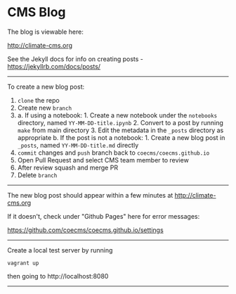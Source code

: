 CMS Blog
========

The blog is viewable here:

http://climate-cms.org

See the Jekyll docs for info on creating posts - https://jekyllrb.com/docs/posts/

---
To create a new blog post:

1. `clone` the repo
2. Create new `branch`
3. 
    a. If using a notebook:
        1. Create a new notebook under the `notebooks` directory, named `YY-MM-DD-title.ipynb`
        2. Convert to a post by running `make` from main directory
        3. Edit the metadata in the `_posts` directory as appropriate
    b. If the post is not a notebook:
        1. Create a new blog post in `_posts`, named `YY-MM-DD-title.md` directly
4. `commit` changes and `push` branch back to `coecms/coecms.github.io`
5. Open Pull Request and select CMS team member to review
6. After review squash and merge PR
7. Delete `branch`

---
The new blog post should appear within a few minutes at http://climate-cms.org 

If it doesn't, check under "Github Pages" here for error messages:

https://github.com/coecms/coecms.github.io/settings

---

Create a local test server by running

    vagrant up

then going to http://localhost:8080

---


